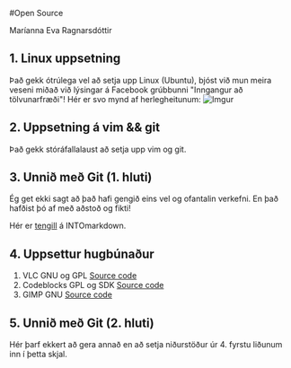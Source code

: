 #Open Source

Maríanna Eva Ragnarsdóttir

## 1. Linux uppsetning

Það gekk ótrúlega vel að setja upp Linux (Ubuntu), bjóst við mun meira veseni miðað við lýsingar á Facebook grúbbunni "Inngangur að tölvunarfræði"!
Hér er svo mynd af herlegheitunum: 
![Imgur](http://i.imgur.com/KOohrCs.png?1)


## 2. Uppsetning á vim && git

Það gekk stóráfallalaust að setja upp vim og git.

## 3. Unnið með Git (1. hluti)

Ég get ekki sagt að það hafi gengið eins vel og ofantalin verkefni. En það hafðist þó af með aðstoð og fikti!

Hér er [tengill](https://github.com/storholl/INTOmarkdown/ ) á INTOmarkdown. 


## 4. Uppsettur hugbúnaður

1. VLC GNU og GPL [Source code](www.videolan.org/vlc/)
2. Codeblocks GPL og SDK [Source code]( www.codeblocks.org/downloads/)
3. GIMP GNU  [Source code](www.gimp.org/downloads/)


## 5. Unnið með Git (2. hluti)

Hér þarf ekkert að gera annað en að setja niðurstöður úr 4. fyrstu liðunum inn í þetta skjal.
